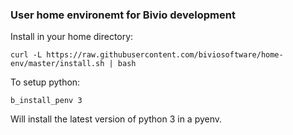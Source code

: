 ### User home environemt for Bivio development

Install in your home directory:

```
curl -L https://raw.githubusercontent.com/biviosoftware/home-env/master/install.sh | bash
```

To setup python:

```
b_install_penv 3
```

Will install the latest version of python 3 in a pyenv.
